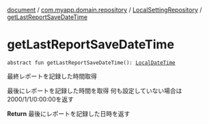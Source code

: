 [document](../../index.md) / [com.myapp.domain.repository](../index.md) / [LocalSettingRepository](index.md) / [getLastReportSaveDateTime](./get-last-report-save-date-time.md)

# getLastReportSaveDateTime

`abstract fun getLastReportSaveDateTime(): `[`LocalDateTime`](https://developer.android.com/reference/java/time/LocalDateTime.html)

最終レポートを記録した時間取得

最後にレポートを記録した時間を取得
何も設定していない場合は2000/1/1/0:00:00を返す

**Return**
最後にレポートを記録した日時を返す

